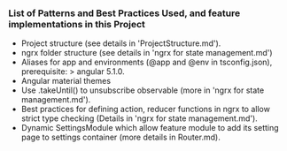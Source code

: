 ### List of Patterns and Best Practices Used, and feature implementations in this Project

* Project structure (see details in 'ProjectStructure.md').
* ngrx folder structure (see details in 'ngrx for state management.md')
* Aliases for app and environments (@app and @env in tsconfig.json), prerequisite: > angular 5.1.0.
* Angular material themes
* Use .takeUntil() to unsubscribe observable (more in 'ngrx for state management.md').
* Best practices for defining action, reducer functions in ngrx to allow strict type checking (Details in 'ngrx for state management.md').
* Dynamic SettingsModule which allow feature module to add its setting page to settings container (more details in Router.md).
 